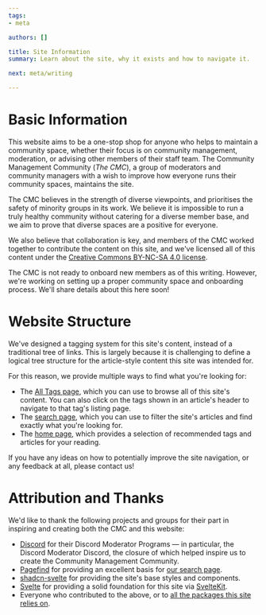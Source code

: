 ```yaml
---
tags:
- meta

authors: []

title: Site Information
summary: Learn about the site, why it exists and how to navigate it.

next: meta/writing

---
```


<script lang="ts">

</script>

# Basic Information

This website aims to be a one-stop shop for anyone who helps to maintain a community space, 
whether their focus is on community management, moderation, or advising other members of their staff team.
The Community Management Community (_The CMC_), a group of moderators and community managers with a wish to improve how 
everyone runs their community spaces, maintains the site.

<!--more-->

The CMC believes in the strength of diverse viewpoints, and prioritises the safety of minority groups in its work.
We believe it is impossible to run a truly healthy community without catering for a diverse member base, and we aim
to prove that diverse spaces are a positive for everyone.

We also believe that collaboration is key, and members of the CMC worked together to contribute the content on this 
site, and we've licensed all of this content under the 
[Creative Commons BY-NC-SA 4.0 license](https://creativecommons.org/licenses/by-nc-sa/4.0/).

The CMC is not ready to onboard new members as of this writing.
However, we're working on setting up a proper community space and onboarding process.
We'll share details about this here soon!

# Website Structure

We've designed a tagging system for this site's content, instead of a traditional tree of links.
This is largely because it is challenging to define a logical tree structure for the article-style content this site
was intended for.

For this reason, we provide multiple ways to find what you're looking for:

- The [All Tags page](/tags), which you can use to browse all of this site's content.
  You can also click on the tags shown in an article's header to navigate to that tag's listing page.
- The [search page](/search), which you can use to filter the site's articles and find exactly what you're looking for.
- The [home page](/), which provides a selection of recommended tags and articles for your reading.

If you have any ideas on how to potentially improve the site navigation, or any feedback at all, please contact us!

# Attribution and Thanks

We'd like to thank the following projects and groups for their part in inspiring and creating both the CMC and this
website:

- [Discord](https://https://discord.com/) for their Discord Moderator Programs — in particular, the Discord Moderator 
  Discord, the closure of which helped inspire us to create the Community Management Community.
- [Pagefind](https://pagefind.app/) for providing an excellent basis for [our search page](/search).
- [shadcn-svelte](https://www.shadcn-svelte.com/) for providing the site's base styles and components.
- [Svelte](https://svelte.dev/) for providing a solid foundation for this site via 
  [SvelteKit](https://kit.svelte.dev/).
- Everyone who contributed to the above, or to
  [all the packages this site relies on](https://github.com/cmc-discord/site/blob/main/package.json).
